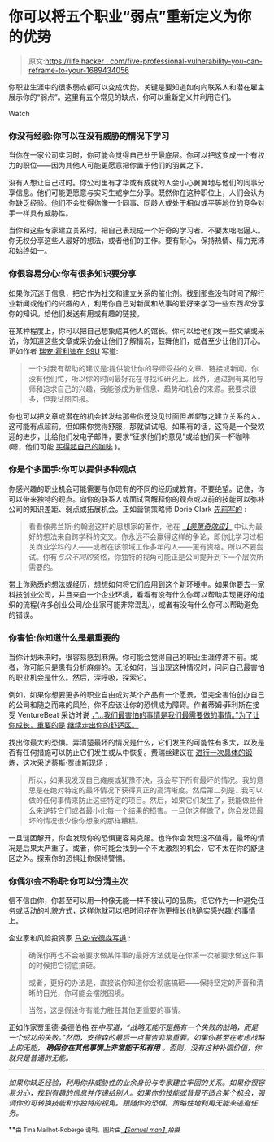 # 你可以将五个职业“弱点”重新定义为你的优势

> 原文:[https://life hacker . com/five-professional-vulnerability-you-can-reframe-to-your-1689434056](https://lifehacker.com/five-professional-weaknesses-you-can-reframe-to-your-1689434056)

你职业生涯中的很多弱点都可以变成优势。关键是要知道如何向联系人和潜在雇主展示你的“弱点”。这里有五个常见的缺点，你可以重新定义并利用它们。

Watch

### 你没有经验:你可以在没有威胁的情况下学习

当你在一家公司实习时，你可能会觉得自己处于最底层。你可以把这变成一个有权力的职位——因为其他人可能更愿意把你置于他们的羽翼之下。

没有人想让自己过时。你公司里有才华或有成就的人会小心翼翼地与他们的同事分享信息。他们可能更愿意与实习生或学生分享。既然你在这种职位上，人们会认为你缺乏经验。他们不会觉得你像一个同事、同龄人或处于相似或平等地位的竞争对手一样具有威胁性。

当你和这些专家建立关系时，把自己表现成一个好奇的学习者。不要太咄咄逼人。你无权分享这些人最好的想法，或者他们的工作。要有耐心，保持热情、精力充沛和始终如一。

### 你很容易分心:你有很多知识要分享

如果你沉迷于信息，把它作为社交和建立关系的催化剂。找到那些没有时间了解行业新闻或他们的兴趣的人，利用你自己对新闻和故事的爱好来学习一些东西*和*分享你的知识。给他们发送有用或有趣的链接。

在某种程度上，你可以把自己想象成其他人的馆长。你可以给他们发一些文章或采访，你知道这些文章或采访会让他们了解情况，鼓舞他们，或者至少让他们开心。正如作者 [瑞安·霍利迪在 99U](http://99u.com/articles/36393/how-to-find-a-mentor) 写道:

> 一个对我有帮助的建议是:提供能让你的导师受益的文章、链接或新闻。你没有他们忙，所以你的时间最好花在寻找和研究上。此外，通过拥有其他导师和追求自己的兴趣，我能够成为新信息、趋势和机会的来源。我要求很多，但我试图回报。

你也可以把文章或潜在的机会转发给那些你还没见过面但*希望*与之建立关系的人。这可能有点超前，但如果你觉得舒服，那就试试吧。如果有的话，这将是一个受欢迎的进步，比给他们发电子邮件，要求“征求他们的意见”或给他们买一杯咖啡(嗯，他们可能 [买得起自己的咖啡](https://lifehacker.com/beyond-event-hopping-how-to-step-up-your-professional-1657396328) )。

### 你是个多面手:你可以提供多种观点

你感兴趣的职业机会可能需要与你现有的不同的经历或教育。不要绝望。记住，你可以带来独特的观点。向你的联系人或面试官解释你的观点或以前的技能可以弥补公司的知识差距、弱点或拓展机会。正如营销策略师 Dorie Clark [先前写的](https://lifehacker.com/how-to-brand-a-useless-college-degree-496564877) :

> 看看像弗兰斯·约翰逊这样的思想家的著作，他在 [*【美第奇效应】*](http://www.amazon.com/Medici-Effect-Elephants-Epidemics-Innovation/dp/1422102823?asc_campaign=InlineText&asc_refurl=https://lifehacker.com/five-professional-weaknesses-you-can-reframe-to-your-1689434056&asc_source=&tag=kinjalifehackerlink-20) 中认为最好的想法来自跨学科的交叉。你永远不会赢得这样的争论，即你比学习过相关商业学科的人——或者在该领域工作多年的人——更有资格。所以不要尝试。你有*与众不同的*资格，你独特的视角可能正是公司提升到下一个层次所需要的。

带上你熟悉的想法或经历，想想如何将它们应用到这个新环境中。如果你要去一家科技创业公司，并且来自一个企业环境，看看有没有什么你可以帮助实现更好的组织的流程(许多创业公司/企业家可能非常混乱)，或者有没有什么你可以帮助避免的错误。

### 你害怕:你知道什么是最重要的

当你计划未来时，很容易感到麻痹。你可能会觉得自己的职业生涯停滞不前。或者，你可能只是患有分析麻痹的。无论如何，当出现这种情况时，问问自己最害怕的职业机会是什么。然后，深呼吸，探索它。

例如，如果你想要更多的职业自由或对某个产品有一个愿景，但完全害怕创办自己的公司和随之而来的风险，你不应该让你的恐惧成为障碍。作者蒂姆·菲利斯在接受 VentureBeat 采访时说 [，”...我们最害怕的事情是我们最需要做的事情。”为了让你成长，重要的是](http://venturebeat.com/2013/11/26/tim-ferriss-on-fear-fighting-and-failure-and-his-new-tv-show-the-tim-ferriss-experiment/) [继续走出你的舒适区。](https://lifehacker.com/the-science-of-breaking-out-of-your-comfort-zone-and-w-656426705)

找出你最大的恐惧。弄清楚最坏的情况是什么，它们发生的可能性有多大，以及是否有任何措施可以防止它们发生或从中恢复。费瑞丝建议在 [进行一次具体的锻炼，这次采访蔡斯·贾维斯现场](http://blog.chasejarvis.com/blog/2014/06/master-your-fear-find-your-voice-with-my-homie-tim-ferriss/) :

> 所以，如果我发现自己瘫痪或犹豫不决，我会写下所有最坏的情况。我的意思是在绝对特定的最坏情况下获得真正的高清晰度。然后第二列是…我可以做的任何事情来防止这些特定的项目。然后，如果它们发生了，我能做些什么来逆转它们或者最小化每一个结果的损害。一旦你这样做了，你会发现最坏的情况很少像你想象的那样糟糕。

一旦谜团解开，你会发现你的恐惧更容易克服。也许你会发现这不值得，最坏的情况是后果太严重了。或者，你可能会找到一个不太激烈的机会，它不太在你的舒适区之外。探索你的恐惧让你保持警惕。

### 你偶尔会不称职:你可以分清主次

信不信由你，你甚至可以用一种像无能一样不被认可的品质。把它作为一种避免任务或活动的礼貌方式，这样你就可以把时间花在你更擅长(也确实感兴趣)的事情上。

企业家和风险投资家 [马克·安德森写道](http://pmarchive.com/guide_to_personal_productivity.html) :

> 确保你再也不会被要求做某件事的最好方法就是在你第一次被要求做这件事的时候把它彻底搞砸。
> 
> 或者，更好的办法是，直接说你知道你会彻底搞砸——保持坚定的声音和清晰的目光，你可能会摆脱困境。
> 
> 当然，这是假设你有能力胜任其他更重要的事情。

正如作家贾里德·桑德伯格 [在](http://www.wsj.com/articles/SB117675628452071687)*中写道，“战略无能不是拥有一个失败的战略，而是一个成功的失败。”然而，安德森的最后一点警告非常重要。如果你甚至在考虑战略上的无能， ***确保你在其他事情上非常能干和有用*** 。否则，没有这种补偿价值，你就只是普通的无能。*

* * *

*如果你缺乏经验，利用你非威胁性的业余身份与专家建立牢固的关系。如果你很容易分心，找到有趣的信息并传递给别人。如果你的技能或背景不适合某个机会，强调你的可转换技能和你独特的视角。跟随你的恐惧。策略性地利用无能来逃避任务。*

**<small>由 Tina Mailhot-Roberge 说明。图片由</small>*[*<small>【Samuel man】</small>*](https://www.flickr.com/photos/21218849@N03/5015639185)<small>拍摄</small>*

*<small></small>*